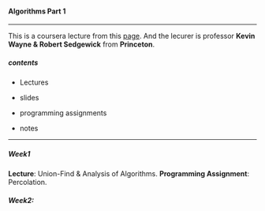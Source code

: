 #### Algorithms Part 1
---
 This is a coursera lecture from this [page](http://https://class.coursera.org/algs4partI-008). And the lecurer is professor **Kevin Wayne &amp; Robert Sedgewick** from **Princeton**.
 
#####  contents
* Lectures  

* slides   

* programming assignments

* notes

---
##### Week1
**Lecture**: Union-Find &amp; Analysis of Algorithms.
**Programming Assignment**: Percolation.  

##### Week2:
 
 
